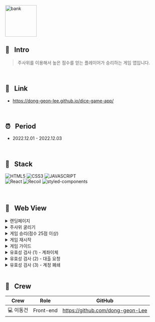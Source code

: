 <img width="100" height="100" alt="bank" src="https://user-images.githubusercontent.com/69576865/208076804-f697165a-c7b1-433f-89a7-832702968b5d.png">

## :mag_right: &nbsp; Intro
> 주사위를 이용해서 높은 점수를 얻는 플레이어가 승리하는 게임 앱입니다.
<br/>

## :link: &nbsp; Link
- https://dong-geon-lee.github.io/dice-game-app/
<br/>  

## :alarm_clock: &nbsp; Period
 - 2022.12.01 - 2022.12.03
<br/>

## :seedling: &nbsp; Stack  
![HTML5](https://img.shields.io/badge/HTML5-E34F26?style=for-the-badge&logo=HTML5&logoColor=fff)
![CSS3](https://img.shields.io/badge/CSS3-1572B6?style=for-the-badge&logo=CSS3&logoColor=fff)
![JAVASCRIPT](https://img.shields.io/badge/JavaScript-343a40?style=for-the-badge&logo=JavaScript&logoColor=F7DF1E)  
![React](https://img.shields.io/badge/React-444444?style=for-the-badge&logo=React)
![Recoil](https://img.shields.io/badge/Recoil-00A4DC?style=for-the-badge&logo=Relay&logoColor=fff)
![styled-components](https://img.shields.io/badge/styled--Components-DB7093?style=for-the-badge&logo=styled-components&logoColor=fff)
<br/>
<br/>
<br/>

## :eyes: &nbsp; Web View
<details>
<summary>랜딩페이지</summary>  
<div markdown="1">
</div>
<img width="600" alt=""
 src="https://user-images.githubusercontent.com/69576865/208078009-32490448-fbd5-4463-b895-6c5062108857.gif">
</details>

<details>
<summary>주사위 굴리기</summary>  
<div markdown="1">
</div>
<img width="600" alt=""
 src="https://user-images.githubusercontent.com/69576865/208078849-524e67df-f707-4c19-8e01-465e6d2d6e25.gif">
</details>

<details>
<summary>게임 승리(점수 25점 이상)</summary>  
<div markdown="1">
</div>
<img width="600" alt=""
 src="https://user-images.githubusercontent.com/69576865/208079982-09e61d8a-3f01-4d8b-a1a1-b5f21b2dba8d.gif">
</details>

<details>
<summary>게임 재시작</summary>  
<div markdown="1">
</div>
<img width="600" alt=""
 src="https://user-images.githubusercontent.com/69576865/208080529-5b5265de-7f98-4f82-824c-e78ef906da3e.gif">
</details>

<details>
<summary>게임 가이드</summary>  
<div markdown="1">
</div>
<img width="600" alt=""
 src="https://user-images.githubusercontent.com/69576865/208081383-55c8bf83-a97a-400a-968e-9e480fe82b55.gif">
</details>

<details>
<summary>유효성 검사 (1) - 계좌이체</summary>  
 <img width="600" alt=""
 src="https://user-images.githubusercontent.com/69576865/207621527-1b2e1577-e792-45a3-936c-16f704834513.gif">
 <div markdown="1">
   <h4>예외조건</h4>
   <p>1) 계좌번호를 입력하지 않는 경우</p>
   <p>2) 이체금액을 입력하지 않는 경우</p>
   <p>3) 계좌번호 이체금액 모두 입력하지 않는 경우</p>
   <p>4) 자기 스스로에게 이체하는 경우</p>
   <p>5) 잘못된 계좌번호를 입력하는 경우</p>
   <p>6) 이체한도 100만원을 초과하는 경우</p>
   <p>7) 잔액이 부족한 경우 </p>
 </div>
</details>

<details>
<summary>유효성 검사 (2) - 대출 요청</summary>  
 <img width="600" alt=""
 src="https://user-images.githubusercontent.com/69576865/207626418-e099a905-f3e6-40a7-94cf-7968ad0ec964.gif">
 <div markdown="1">
   <h4>예외조건</h4>
   <p>1) 계좌명의를 입력하지 않는 경우</p>
   <p>2) 대출금액을 입력하지 않는 경우</p>
   <p>3) 계좌명의와 대출금액 모두 입력하지 않는 경우</p>
   <p>4) 본의명의로 대출하지 않는 경우</p>
   <p>5) 대출한도 1000만원을 초과하는 경우</p>
 </div>
</details>

<details>
<summary>유효성 검사 (3) - 계정 폐쇄</summary>  
 <img width="600" alt=""
 src="https://user-images.githubusercontent.com/69576865/207628572-ae7799c3-6103-4032-982d-eb7c5daa3000.gif">
 <div markdown="1">
   <h4>예외조건</h4>
   <p>1) 아이디를 입력하지 않는 경우</p>
   <p>2) 비밀번호을 입력하지 않는 경우</p>
   <p>3) 아이디가 존재하지 않거나 일치하지 않는 경우</p>
   <p>4) 비밀번호가 일치하지 않는 경우</p>
   <p>5) 아이디와 비밀번호 모두 입력하지 않은 경우</p>
 </div>
</details>
</br>

## :bust_in_silhouette: &nbsp; Crew
Crew | Role | GitHub
----- | ----- | -----
💻 이동건 | Front-end | https://github.com/dong-geon-Lee
<br/>
